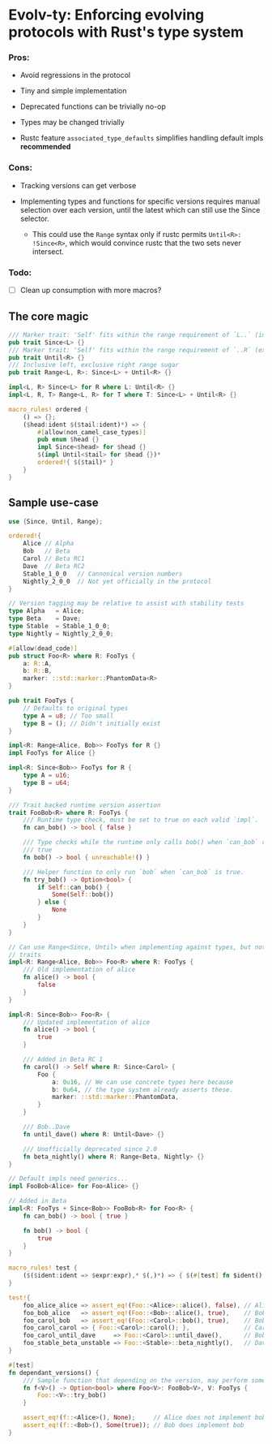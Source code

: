 Evolv-ty: Enforcing evolving protocols with Rust's type system
==============================================================

### Pros:

- Avoid regressions in the protocol

- Tiny and simple implementation

- Deprecated functions can be trivially no-op

- Types may be changed trivially

- Rustc feature `associated_type_defaults` simplifies handling default impls
  **recommended**

### Cons:

- Tracking versions can get verbose

- Implementing types and functions for specific versions requires manual
  selection over each version, until the latest which can still use the
  Since<L> selector.

    - This could use the `Range` syntax only if rustc permits `Until<R>:
      !Since<R>`, which would convince rustc that the two sets never intersect.

### Todo:

- [ ] Clean up consumption with more macros?

The core magic
--------------

```rust
/// Marker trait: 'Self' fits within the range requirement of `L..` (inclusive)
pub trait Since<L> {}
/// Marker trait: 'Self' fits within the range requirement of `..R` (exclusive)
pub trait Until<R> {}
/// Inclusive left, exclusive right range sugar
pub trait Range<L, R>: Since<L> + Until<R> {}

impl<L, R> Since<L> for R where L: Until<R> {}
impl<L, R, T> Range<L, R> for T where T: Since<L> + Until<R> {}

macro_rules! ordered {
    () => {};
    ($head:ident $($tail:ident)*) => {
        #[allow(non_camel_case_types)]
        pub enum $head {}
        impl Since<$head> for $head {}
        $(impl Until<$tail> for $head {})*
        ordered!{ $($tail)* }
    }
}
```

Sample use-case
---------------

```rust
use {Since, Until, Range};

ordered!{
    Alice // Alpha
    Bob   // Beta
    Carol // Beta RC1
    Dave  // Beta RC2
    Stable_1_0_0   // Cannonical version numbers
    Nightly_2_0_0  // Not yet officially in the protocol
}

// Version tagging may be relative to assist with stability tests
type Alpha   = Alice;
type Beta    = Dave;
type Stable  = Stable_1_0_0;
type Nightly = Nightly_2_0_0;

#[allow(dead_code)]
pub struct Foo<R> where R: FooTys {
    a: R::A,
    b: R::B,
    marker: ::std::marker::PhantomData<R>
}

pub trait FooTys {
    // Defaults to original types
    type A = u8; // Too small
    type B = (); // Didn't initially exist
}

impl<R: Range<Alice, Bob>> FooTys for R {}
impl FooTys for Alice {}

impl<R: Since<Bob>> FooTys for R {
    type A = u16;
    type B = u64;
}

/// Trait backed runtime version assertion
trait FooBob<R> where R: FooTys {
    /// Runtime type check, must be set to true on each valid `impl`.
    fn can_bob() -> bool { false }

    /// Type checks while the runtime only calls bob() when `can_bob` returns
    /// true
    fn bob() -> bool { unreachable!() }

    /// Helper function to only run `bob` when `can_bob` is true.
    fn try_bob() -> Option<bool> {
        if Self::can_bob() {
            Some(Self::bob())
        } else {
            None
        }
    }
}

// Can use Range<Since, Until> when implementing against types, but not for
// traits
impl<R: Range<Alice, Bob>> Foo<R> where R: FooTys {
    /// Old implementation of alice
    fn alice() -> bool {
        false
    }
}

impl<R: Since<Bob>> Foo<R> {
    /// Updated implementation of alice
    fn alice() -> bool {
        true
    }

    /// Added in Beta RC 1
    fn carol() -> Self where R: Since<Carol> {
        Foo {
            a: 0u16, // We can use concrete types here because
            b: 0u64, // the type system already asserts these.
            marker: ::std::marker::PhantomData,
        }
    }

    /// Bob..Dave
    fn until_dave() where R: Until<Dave> {}

    /// Unofficially deprecated since 2.0
    fn beta_nightly() where R: Range<Beta, Nightly> {}
}

// Default impls need generics...
impl FooBob<Alice> for Foo<Alice> {}

// Added in Beta
impl<R: FooTys + Since<Bob>> FooBob<R> for Foo<R> {
    fn can_bob() -> bool { true }

    fn bob() -> bool {
        true
    }
}

macro_rules! test {
    ($($ident:ident => $expr:expr),* $(,)*) => { $(#[test] fn $ident() { $expr })* }
}

test!{
    foo_alice_alice => assert_eq!(Foo::<Alice>::alice(), false), // Alice <= Alice < Bob
    foo_bob_alice   => assert_eq!(Foo::<Bob>::alice(), true),    // Bob <= Bob
    foo_carol_bob   => assert_eq!(Foo::<Carol>::bob(), true),    // Bob <= Carol
    foo_carol_carol => { Foo::<Carol>::carol(); },               // Carol <= Carol
    foo_carol_until_dave     => Foo::<Carol>::until_dave(),      // Bob <= Carol < Dave
    foo_stable_beta_unstable => Foo::<Stable>::beta_nightly(),   // Dave <= Stable < Nightly
}

#[test]
fn dependant_versions() {
    /// Sample function that depending on the version, may perform some task.
    fn f<V>() -> Option<bool> where Foo<V>: FooBob<V>, V: FooTys {
        Foo::<V>::try_bob()
    }

    assert_eq!(f::<Alice>(), None);     // Alice does not implement bob
    assert_eq!(f::<Bob>(), Some(true)); // Bob does implement bob
}
```
